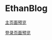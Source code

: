 # EthanBlog

[主页面预览](https://htmlpreview.github.io/?https://github.com/940941188/EthanBlog/blob/master/index.html)

[登录页面预览](https://htmlpreview.github.io/?https://github.com/940941188/EthanBlog/blob/master/page/login.html)

